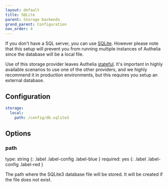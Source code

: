 ```yaml
---
layout: default
title: SQLite
parent: Storage backends
grand_parent: Configuration
nav_order: 4
---
```


If you don't have a SQL server, you can use [SQLite](https://en.wikipedia.org/wiki/SQLite).
However please note that this setup will prevent you from running multiple
instances of Authelia since the database will be a local file.

Use of this storage provider leaves Authelia [stateful](../../features/statelessness.md). It's important in highly
available scenarios to use one of the other providers, and we highly recommend it in production environments, but this
requires you setup an external database.

## Configuration

```yaml
storage:
  local:
    path: /config/db.sqlite3
```

## Options

### path

<div markdown="1">
type: string
{: .label .label-config .label-blue }
required: yes
{: .label .label-config .label-red }
</div>

The path where the SQLite3 database file will be stored. It will be created if the file does not exist.
